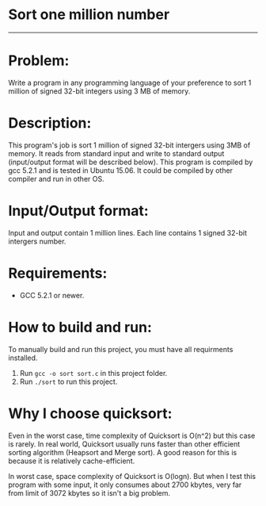 # Sort one million number
------------------------------------

# Problem: 
Write a program in any programming language of your preference to sort 1
million of signed 32-bit integers using 3 MB of memory.

# Description:
This program's job is sort 1 million of signed 32-bit intergers using 3MB of memory. It reads from standard input and write to standard output (input/output format will be described below). 
This program is compiled by gcc 5.2.1 and is tested in Ubuntu 15.06. It could be compiled by other compiler and run in other OS.

# Input/Output format:
Input and output contain 1 million lines. Each line contains 1 signed 32-bit intergers number.

# Requirements:
- GCC 5.2.1 or newer.

# How to  build and run:
To manually build and run this project, you must have all requirments installed.

1. Run `gcc -o sort sort.c` in this project folder.
2. Run `./sort` to run this project.

# Why I choose quicksort:
Even in the worst case, time complexity of Quicksort is O(n^2) but this case is rarely. In real world, Quicksort usually runs faster than other efficient sorting algorithm (Heapsort and Merge sort). A good reason for this is because it is relatively cache-efficient.

In worst case, space complexity of Quicksort is O(logn). But when I test this program with some input, it only consumes about 2700 kbytes, very far from limit of 3072 kbytes so it isn't a big problem.
